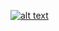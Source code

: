 [![alt text](https://github.com/[Ohnstokk3]/[App_Store]/blob/[master]/Screenshot_20240620_211435_Main_App_Store.jpg?raw=true)](https://github.com/Ohnstokk3/App_Store/blob/master/Screenshot_20240620_211435_Main_App_Store.jpg)
